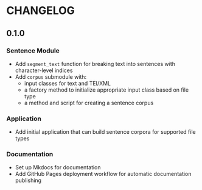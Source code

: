 # CHANGELOG

## 0.1.0

### Sentence Module

- Add `segment_text` function for breaking text into sentences with character-level indices
- Add `corpus` submodule with:
    - input classes for text and TEI/XML
    - a factory method to initialize appropriate input class based on file type
    - a method and script for creating a sentence corpus

### Application

- Add initial application that can build sentence corpora for supported file types

### Documentation

- Set up Mkdocs for documentation
- Add GitHub Pages deployment workflow for automatic documentation publishing
